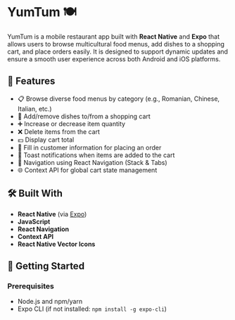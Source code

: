 # YumTum 🍽️

YumTum is a mobile restaurant app built with **React Native** and **Expo** that allows users to browse multicultural food menus, add dishes to a shopping cart, and place orders easily. It is designed to support dynamic updates and ensure a smooth user experience across both Android and iOS platforms.

## 📱 Features

- 📋 Browse diverse food menus by category (e.g., Romanian, Chinese, Italian, etc.)
- 🛒 Add/remove dishes to/from a shopping cart
- ➕ Increase or decrease item quantity
- ❌ Delete items from the cart
- 💵 Display cart total
- 🧾 Fill in customer information for placing an order
- 🔔 Toast notifications when items are added to the cart
- 🧭 Navigation using React Navigation (Stack & Tabs)
- 🌐 Context API for global cart state management

## 🛠️ Built With

- **React Native** (via [Expo](https://expo.dev/))
- **JavaScript**
- **React Navigation**
- **Context API**
- **React Native Vector Icons**

## 🚀 Getting Started

### Prerequisites

- Node.js and npm/yarn
- Expo CLI (if not installed: `npm install -g expo-cli`)
